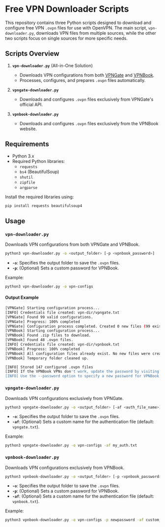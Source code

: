 
# Free VPN Downloader Scripts

This repository contains three Python scripts designed to download and configure free VPN `.ovpn` files for use with OpenVPN. The main script, `vpn-downloader.py`, downloads VPN files from multiple sources, while the other two scripts focus on single sources for more specific needs.

## Scripts Overview

1. **`vpn-downloader.py`** (All-in-One Solution)
   - Downloads VPN configurations from both [VPNGate](http://www.vpngate.net/) and [VPNBook](https://www.vpnbook.com/freevpn).
   - Processes, configures, and prepares `.ovpn` files automatically.

2. **`vpngate-downloader.py`**
   - Downloads and configures `.ovpn` files exclusively from VPNGate's official API.

3. **`vpnbook-downloader.py`**
   - Downloads and configures `.ovpn` files exclusively from the VPNBook website.

## Requirements

- Python 3.x
- Required Python libraries:
  - `requests`
  - `bs4` (BeautifulSoup)
  - `shutil`
  - `zipfile`
  - `argparse`

Install the required libraries using:

```bash
pip install requests beautifulsoup4
```

## Usage

### `vpn-downloader.py`

Downloads VPN configurations from both VPNGate and VPNBook.

```bash
python3 vpn-downloader.py -o <output_folder> [-p <vpnbook_password>]
```

- **`-o`**: Specifies the output folder to save the `.ovpn` files.
- **`-p`**: (Optional) Sets a custom password for VPNBook.

Example:

```bash
python3 vpn-downloader.py -o vpn-configs
```


#### Output Example

```bash
[VPNGate] Starting configuration process...
[INFO] Credentials file created: vpn-dir/vpngate.txt
[VPNGate] Found 99 valid configurations.
[VPNGate] Progress: 100% completed
[VPNGate] Configuration process completed. Created 0 new files (99 existents).
[VPNBook] Starting configuration process...
[VPNBook] Found .zip files to download.
[VPNBook] Found 48 .ovpn files.
[INFO] Credentials file created: vpn-dir/vpnbook.txt
[VPNBook] Progress: 100% completed
[VPNBook] All configuration files already exist. No new files were created.
[VPNBook] Temporary folder cleaned up.

[INFO] Stored 147 configured .ovpn files
[INFO] If the VPNBook VPNs don't work, update the password by visiting: https://www.vpnbook.com/freevpn
[INFO] Use the --password option to specify a new password for VPNBook if needed.
```

### `vpngate-downloader.py`

Downloads VPN configurations exclusively from VPNGate.

```bash
python3 vpngate-downloader.py -o <output_folder> [-af <auth_file_name>]
```

- **`-o`**: Specifies the output folder to save the `.ovpn` files.
- **`-af`**: (Optional) Sets a custom name for the authentication file (default: `vpngate.txt`).

Example:

```bash
python3 vpngate-downloader.py -o vpn-configs -af my_auth.txt
```

### `vpnbook-downloader.py`

Downloads VPN configurations exclusively from VPNBook.

```bash
python3 vpnbook-downloader.py -o <output_folder> [-p <vpnbook_password>] [-af <auth_file_name>]
```

- **`-o`**: Specifies the output folder to save the `.ovpn` files.
- **`-p`**: (Optional) Sets a custom password for VPNBook.
- **`-af`**: (Optional) Sets a custom name for the authentication file (default: `vpnbook.txt`).

Example:

```bash
python3 vpnbook-downloader.py -o vpn-configs -p newpassword -af custom_auth.txt
```

